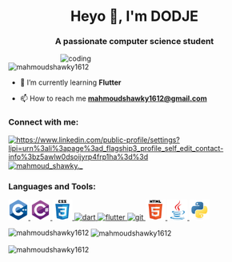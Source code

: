 <h1 align="center">Heyo 👋, I'm DODJE</h1>
<h3 align="center">A passionate computer science student</h3>
<img align="right" alt="coding" width="400" src="![image](https://github.com/MahmoudShawky1612/Mahmoud-Shawky/assets/90555211/d1b7579e-6b9d-4a65-9aa6-af8a14b4f037)
">

<p align="left"> <img src="https://komarev.com/ghpvc/?username=mahmoudshawky1612&label=Profile%20views&color=0e75b6&style=flat" alt="mahmoudshawky1612" /> </p>

- 🌱 I’m currently learning **Flutter**

- 📫 How to reach me **mahmoudshawky1612@gmail.com**

<h3 align="left">Connect with me:</h3>
<p align="left">
<a href="https://linkedin.com/in/https://www.linkedin.com/public-profile/settings?lipi=urn%3ali%3apage%3ad_flagship3_profile_self_edit_contact-info%3bz5awlw0dsoijyrp4frp1ha%3d%3d" target="blank"><img align="center" src="https://raw.githubusercontent.com/rahuldkjain/github-profile-readme-generator/master/src/images/icons/Social/linked-in-alt.svg" alt="https://www.linkedin.com/public-profile/settings?lipi=urn%3ali%3apage%3ad_flagship3_profile_self_edit_contact-info%3bz5awlw0dsoijyrp4frp1ha%3d%3d" height="30" width="40" /></a>
<a href="https://instagram.com/mahmoud_shawky._" target="blank"><img align="center" src="https://raw.githubusercontent.com/rahuldkjain/github-profile-readme-generator/master/src/images/icons/Social/instagram.svg" alt="mahmoud_shawky._" height="30" width="40" /></a>
</p>

<h3 align="left">Languages and Tools:</h3>
<p align="left"> <a href="https://www.w3schools.com/cpp/" target="_blank" rel="noreferrer"> <img src="https://raw.githubusercontent.com/devicons/devicon/master/icons/cplusplus/cplusplus-original.svg" alt="cplusplus" width="40" height="40"/> </a> <a href="https://www.w3schools.com/cs/" target="_blank" rel="noreferrer"> <img src="https://raw.githubusercontent.com/devicons/devicon/master/icons/csharp/csharp-original.svg" alt="csharp" width="40" height="40"/> </a> <a href="https://www.w3schools.com/css/" target="_blank" rel="noreferrer"> <img src="https://raw.githubusercontent.com/devicons/devicon/master/icons/css3/css3-original-wordmark.svg" alt="css3" width="40" height="40"/> </a> <a href="https://dart.dev" target="_blank" rel="noreferrer"> <img src="https://www.vectorlogo.zone/logos/dartlang/dartlang-icon.svg" alt="dart" width="40" height="40"/> </a> <a href="https://flutter.dev" target="_blank" rel="noreferrer"> <img src="https://www.vectorlogo.zone/logos/flutterio/flutterio-icon.svg" alt="flutter" width="40" height="40"/> </a> <a href="https://git-scm.com/" target="_blank" rel="noreferrer"> <img src="https://www.vectorlogo.zone/logos/git-scm/git-scm-icon.svg" alt="git" width="40" height="40"/> </a> <a href="https://www.w3.org/html/" target="_blank" rel="noreferrer"> <img src="https://raw.githubusercontent.com/devicons/devicon/master/icons/html5/html5-original-wordmark.svg" alt="html5" width="40" height="40"/> </a> <a href="https://www.java.com" target="_blank" rel="noreferrer"> <img src="https://raw.githubusercontent.com/devicons/devicon/master/icons/java/java-original.svg" alt="java" width="40" height="40"/> </a> <a href="https://www.python.org" target="_blank" rel="noreferrer"> <img src="https://raw.githubusercontent.com/devicons/devicon/master/icons/python/python-original.svg" alt="python" width="40" height="40"/> </a> </p>

<p><img align="left" src="https://github-readme-stats.vercel.app/api/top-langs?username=mahmoudshawky1612&show_icons=true&locale=en&layout=compact" alt="mahmoudshawky1612" /></p>

<p>&nbsp;<img align="center" src="https://github-readme-stats.vercel.app/api?username=mahmoudshawky1612&show_icons=true&locale=en" alt="mahmoudshawky1612" /></p>

<p><img align="center" src="https://github-readme-streak-stats.herokuapp.com/?user=mahmoudshawky1612&" alt="mahmoudshawky1612" /></p>
